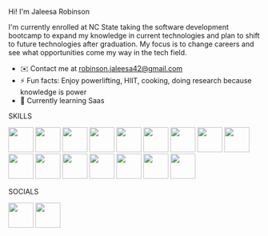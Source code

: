  Hi! I'm Jaleesa Robinson

 I'm currently enrolled at NC State taking the software development bootcamp to expand my knowledge in current technologies and plan to shift to future technologies after graduation. 
 My focus is to change careers and see what opportunities come my way in the tech field.
 
- ✉️ Contact me at robinson.jaleesa42@gmail.com
- ⚡ Fun facts: Enjoy powerlifting, HIIT, cooking, doing research because knowledge is power
- 🧠 Currently learning Saas

SKILLS

<img src="https://github.com/jaleesarobinson84/jaleesarobinson84/assets/147563229/c4d48a47-5547-41f7-a8eb-2619998319c6" width="50" height="50">
<img src="https://github.com/jaleesarobinson84/jaleesarobinson84/assets/147563229/c0cbaa17-310a-49c0-8a78-5daf07097154" width="50" height="50">
<img src="https://github.com/jaleesarobinson84/jaleesarobinson84/assets/147563229/6650d7aa-2181-4edf-9116-7b80060d0d80" width="50" height="50">
<img src="https://github.com/jaleesarobinson84/jaleesarobinson84/assets/147563229/3469237d-a65c-4879-a7dd-84ed9dc4e440" width="50" height="50">
<img src="https://github.com/jaleesarobinson84/jaleesarobinson84/assets/147563229/d4026319-9ca7-4876-8d97-e5f7996accb6" width="50" height="50">
<img src="https://github.com/jaleesarobinson84/jaleesarobinson84/assets/147563229/6e23487b-bf35-454e-8837-0a6363db9990" width="50" height="50">
<img src="https://github.com/jaleesarobinson84/jaleesarobinson84/assets/147563229/e6e7d94b-1695-47fd-ac28-4d2868c77646" width="50" height="50">
<img src="https://github.com/jaleesarobinson84/jaleesarobinson84/assets/147563229/c2da5e09-3d4e-45a9-bb52-f17f7ab84603" width="50" height="50">
<img src="https://github.com/jaleesarobinson84/jaleesarobinson84/assets/147563229/1ebf891c-8c59-4e4f-997b-855e8ebe14d8" width="50" height="50">
<img src="https://github.com/jaleesarobinson84/jaleesarobinson84/assets/147563229/4821e853-7041-4f30-863c-afdcef7f81df" width="50" height="50">
<img src="https://github.com/jaleesarobinson84/jaleesarobinson84/assets/147563229/9e4e4263-6a5d-4d9c-9578-078600266564" width="50" height="50">
<img src="https://github.com/jaleesarobinson84/jaleesarobinson84/assets/147563229/b5bbf86b-e2d7-4f10-b045-d6cf14aa3c91" width="50" height="50">
<img src="https://github.com/jaleesarobinson84/jaleesarobinson84/assets/147563229/b284413a-ba3f-42e5-b0ce-533b92584469" width="50" height="50">
<img src="https://github.com/jaleesarobinson84/jaleesarobinson84/assets/147563229/5181a0da-e4b8-405f-b0eb-b5b95fff409c" width="50" height="50">
<img src="https://github.com/jaleesarobinson84/jaleesarobinson84/assets/147563229/0235e7ae-5011-4a49-b4e1-999bfba9e714" width="50" height="50">
<img src="https://github.com/jaleesarobinson84/jaleesarobinson84/assets/147563229/690bd943-df31-4b3b-9392-d973b5dc3ad8" width="50" height="50">










SOCIALS

<img src="https://github.com/jaleesarobinson84/jaleesarobinson84/assets/147563229/c9beeb07-3b9d-4660-abbf-65e1296a73fc" width="50" height="50">
<img src="https://github.com/jaleesarobinson84/jaleesarobinson84/assets/147563229/8fc311bc-4271-40fb-822f-772eb238df89" width="50" height="50">
<img src="https://github.com/jaleesarobinson84/jaleesarobinson84/assets/147563229/4920eba7-0eab-44c2-9874-752d40091c90" width="50" height="50>











<!---
jaleesarobinson84/jaleesarobinson84 is a ✨ special ✨ repository because its `README.md` (this file) appears on your GitHub profile.
You can click the Preview link to take a look at your changes.
--->

